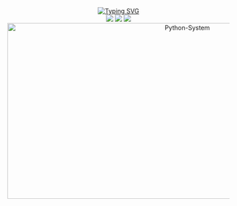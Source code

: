 <div align="center"><a href="https://git.io/typing-svg"><img src="https://readme-typing-svg.demolab.com?font=Press+Start+2P&size=26&duration=2500&pause=6000&color=000000&center=true&vCenter=true&width=435&lines=PYthon-System..." alt="Typing SVG" /></a></div>
<div align="center">
  <img src="https://img.shields.io/github/repo-size/FeliBog/PYthon-System?style=plastic"/>
  <img src="https://img.shields.io/github/license/FeliBog/PYthon-System?style=plastic"/>
  <img src="https://tokei.rs/b1/github/FeliBog/PYthon-System"/>
</div>
<div align="center"><img src="https://raw.githubusercontent.com/FeliBog/PYthon-System/refs/heads/main/images/py-system.png" alt="Python-System" width="800" height="400"></div>
